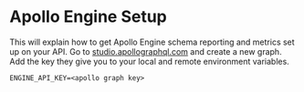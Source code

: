 # Apollo Engine Setup

This will explain how to get Apollo Engine schema reporting and metrics set up on your API. Go to [studio.apollographql.com](https://studio.apollographql.com) and create a new graph. Add the key they give you to your local and remote environment variables.

```
ENGINE_API_KEY=<apollo graph key>
```

